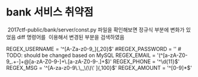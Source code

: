 # bank 서비스 취약점

  2017ctf-public/bank/server/const.py 파일을 확인해보면 정규식 부분에 변화가 있었음
  diff 명령어를  이용해서 변경된 부분을 검색하였음

  REGEX_USERNAME = '^[A-Za-z0-9_]{,20}$'
  #REGEX_PASSWORD = '' # TODO: should be changed based on MySQL
  REGEX_EMAIL = '(^[a-zA-Z0-9_.+-]+@[a-zA-Z0-9-]+\.[a-zA-Z0-9-.]+$)'
  REGEX_PHONE = '^\d{11}$'
  REGEX_MSG = '^[A-za-z0-9\.\,_\(\)\' ]{,100}$'
  REGEX_AMOUNT = '^[0-9]*$' 
  
